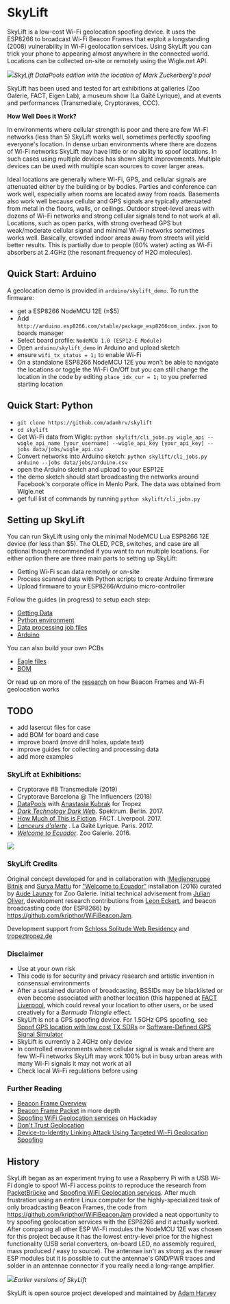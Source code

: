 # SkyLift

SkyLift is a low-cost Wi-Fi geolocation spoofing device. It uses the ESP8266 to broadcast Wi-Fi Beacon Frames that exploit a longstanding (2008) vulnerability in Wi-Fi geolocation services. Using SkyLift you can trick your phone to appearing almost anywhere in the connected world. Locations can be collected on-site or remotely using the Wigle.net API.

![](docs/images/skylift_angle.jpg)*SkyLift DataPools edition with the location of Mark Zuckerberg's pool*

SkyLift has been used and tested for art exhibitions at galleries (Zoo Galerie, FACT, Eigen Lab), a museum show (La Gaîté Lyrique), and at events and performances (Transmediale, Cryptoraves, CCC).

**How Well Does it Work?**

In environments where cellular strength is poor and there are few Wi-Fi networks (less than 5) SkyLift works well, sometimes perfectly spoofing everyone's location. In dense urban environments where there are dozens of Wi-Fi networks SkyLift may have little or no ability to spoof locations. In such cases using multiple devices has shown slight improvements. Multiple devices can be used with multiple scan sources to cover larger areas.

Ideal locations are generally where Wi-Fi, GPS, and cellular signals are attenuated either by the building or by bodies. Parties and conference can work well, especially when rooms are located away from roads. Basements also work well because cellular and GPS signals are typically attenuated from metal in the floors, walls, or ceilings. Outdoor street-level areas with dozens of Wi-Fi networks and strong cellular signals tend to not work at all. Locations, such as open parks, with strong overhead GPS but weak/moderate cellular signal and minimal Wi-Fi networks sometimes works well. Basically, crowded indoor areas away from streets will yield better results. This is partially due to people (60% water) acting as Wi-Fi absorbers at 2.4GHz (the resonant frequency of H2O molecules).

## Quick Start: Arduino

A geolocation demo is provided in `arduino/skylift_demo`. To run the firmware:

- get a ESP8266 NodeMCU 12E (≈$5)
- Add `http://arduino.esp8266.com/stable/package_esp8266com_index.json` to boards manager
- Select board profile: `NodeMCU 1.0 (ESP12-E Module)`
- Open `arduino/skylift_demo` in Arduino and upload sketch
- ensure `wifi_tx_status = 1;` to enable Wi-Fi
- On a standalone  ESP8266 NodeMCU 12E you won't be able to navigate the locations or toggle the Wi-Fi On/Off but you can still change the location in the code by editing `place_idx_cur = 1;` to you preferred starting location

## Quick Start: Python

- `git clone https://github.com/adamhrv/skylift`
- `cd skylift`
- Get Wi-Fi data from Wigle: `python skylift/cli_jobs.py wigle_api --wigle_api_name [your_username] --wigle_api_key [your_api_key] --jobs data/jobs/wigle_api.csv`
- Convert networks into Arduino sketch:  `python skylift/cli_jobs.py arduino --jobs data/jobs/arduino.csv`
- open the Arduino sketch and upload to your ESP12E
- the demo sketch should start broadcasting the networks around Facebook's corporate office in Menlo Park. The data was obtained from Wigle.net
- get full list of commands by running `python skylift/cli_jobs.py`


## Setting up SkyLift

You can run SkyLift using only the minimal NodeMCU Lua ESP8266 12E device (for less than $5). The OLED, PCB, switches, and case are all optional though recommended if you want to run multiple locations. For either option there are three main parts to setting up SkyLift:

- Getting Wi-Fi scan data remotely or on-site 
- Process scanned data with Python scripts to create Arduino firmware
- Upload firmware to your ESP8266/Arduino micro-controller

Follow the guides (in progress) to setup each step:

- [Getting Data](docs/scanning.md)
- [Python environment](docs/python.md)
- [Data processing job files](docs/jobs.md)
- [Arduino](docs/arduino.md)

You can also build your own PCBs 

- [Eagle files](docs/cad.md)
- [BOM](docs/bom.md)

Or read up on more of the [research](docs/research.md) on how Beacon Frames and Wi-Fi geolocation works


## TODO

- add lasercut files for case
- add BOM for board and case
- improve board (move drill holes, update text)
- improve guides for collecting and processing data
- add more examples


### SkyLift at Exhibitions:

- Cryptorave #8 Transmediale (2019)
- Cryptorave Barcelona @ The Influencers (2018)
- [DataPools](https://ahprojects.com/datapools) with [Anastasia Kubrak](https://anastasiakubrak.com) for Tropez
- [*Dark Technology Dark Web*](spektrumberlin.de/exhibitions/detail/exhibition-10-dark-technology-dark-web.html). Spektrum. Berlin. 2017.
- [How Much of This is Fiction](http://www.fact.co.uk/projects/how-much-of-this-is-fiction.aspx). FACT. Liverpool. 2017.
- [*Lanceurs d'alerte*](https://gaite-lyrique.net/lanceurs-dalerte-0) . La Gaîté Lyrique. Paris. 2017.
- [*Welcome to Ecuador*](http://www.zoogalerie.fr/?p=2059&preview=true). Zoo Galerie. 2016.



![](docs/images/wikileaks.png)

### SkyLift Credits

Original concept developed for and in collaboration with [!Mediengruppe Bitnik](https://wwwwwwwwwwwwwwwwwwwwww.bitnik.org/) and [Surya Mattu](http://suryamattu.com) for ["Welcome to Ecuador"](http://www.zoogalerie.fr/?p=2059&preview=true) installation (2016) curated by [Aude Launay](http://launayau.de/) for Zoo Galerie. Initial technical advisement from [Julian Oliver](https://julianoliver.com), development research contributions from [Leon Eckert](http://leoneckert.com/), and beacon broadcasting code (for ESP8266) by <https://github.com/kripthor/WiFiBeaconJam>.


Development support from [Schloss Solitude Web Residency](https://schloss-post.com/skylift-low-cost-geo-location-spoofing-device/) and [tropeztropez.de](http://tropeztropez.de/)


### Disclaimer

- Use at your own risk
- This code is for security and privacy research and artistic invention in consensual environments
- After a sustained duration of broadcasting, BSSIDs may be blacklisted or even become associated with another location (this happened at [FACT Liverpool](http://www.fact.co.uk/), which could reveal your location to other users, or be used creatively for a *Bermuda Triangle* effect.
- SkyLift is not a GPS spoofing device. For 1.5GHz GPS spoofing, see [Spoof GPS location with low cost TX SDRs](http://hackaday.com/2016/07/19/pokemon-go-cheat-fools-gps-with-software-defined-radio/) or [Software-Defined GPS Signal Simulator](https://github.com/osqzss/gps-sdr-sim)
- SkyLift is currently a 2.4GHz only device
- In controlled environments where cellular signal is weak and there are few Wi-Fi networks SkyLift may work 100% but in busy urban areas with many Wi-Fi signals it may not work at all
- Check local Wi-Fi regulations before using


### Further Reading

- [Beacon Frame Overview](https://en.wikipedia.org/wiki/Beacon_frame)
- [Beacon Frame Packet](https://mrncciew.com/2014/10/08/802-11-mgmt-beacon-frame/) in more depth
- [Spoofing WiFi Geolocation services](http://www.senet-int.com/2013/12/wi-fi-geo-location/) on Hackaday
- [Don't Trust Geolocation](http://www.journaldulapin.com/2013/08/26/dont-trust-geolocation/)
- [Device-to-Identity Linking Attack Using Targeted Wi-Fi Geolocation Spoofing](https://hal.inria.fr/hal-01176842/document)


## History

SkyLift began as an experiment trying to use a Raspberry Pi with a USB Wi-Fi dongle to spoof Wi-Fi access points to reproduce the research from [PacketBrücke](https://criticalengineering.org/projects/packetbridge/) and [Spoofing WiFi Geolocation services](http://www.senet-int.com/2013/12/wi-fi-geo-location/). After much frustration using an entire Linux computer for the highly-specialized task of only broadcasting Beacon Frames, the code from <https://github.com/kripthor/WiFiBeaconJam> provided a neat opportunity to try spoofing geolocation services with the ESP8266 and it actually worked. After comparing all other ESP Wi-Fi modules the NodeMCU 12E was chosen for this project because it has the lowest entry-level price for the highest functionality (USB serial converters, on-board LED, no assembly required, mass produced / easy to source). The antennae isn't as strong as the newer ESP modules but it is possible to cut the antennae's GND/PWR traces and solder in an antennae connector if you really need a long-range amplifier.


![](docs/images/pi_esps.jpg)*Earlier versions of SkyLift*


SkyLift is open source project developed and maintained by [Adam Harvey](https://ahprojects.com) 
